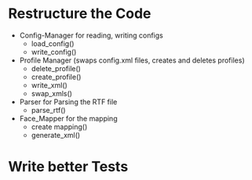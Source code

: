 # Restructure the Code

* Config-Manager for reading, writing configs
    * load_config()
    * write_config()
* Profile Manager (swaps config.xml files, creates and deletes profiles)
    * delete_profile()
    * create_profile()
    * write_xml()
    * swap_xmls()
* Parser for Parsing the RTF file
    * parse_rtf()
* Face_Mapper for the mapping
    * create mapping()
    * generate_xml()

# Write better Tests
